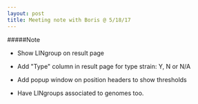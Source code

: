 ```yaml
---
layout: post
title: Meeting note with Boris @ 5/18/17
---
```


#####Note
* Show LINgroup on result page
* Add "Type" column in result page for type strain: Y, N or N/A
* Add popup window on position headers to show thresholds

* Have LINgroups associated to genomes too.
